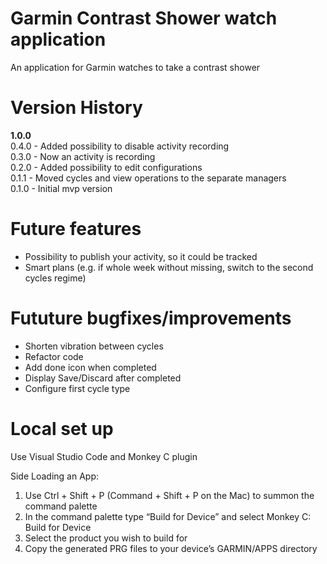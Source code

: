 # Garmin Contrast Shower watch application
An application for Garmin watches to take a contrast shower

# Version History
**1.0.0**  
0.4.0 - Added possibility to disable activity recording  
0.3.0 - Now an activity is recording  
0.2.0 - Added possibility to edit configurations  
0.1.1 - Moved cycles and view operations to the separate managers  
0.1.0 - Initial mvp version

# Future features
* Possibility to publish your activity, so it could be tracked
* Smart plans (e.g. if whole week without missing, switch to the second cycles regime)

# Fututure bugfixes/improvements
* Shorten vibration between cycles
* Refactor code
* Add done icon when completed
* Display Save/Discard after completed
* Configure first cycle type

# Local set up
Use Visual Studio Code and Monkey C plugin

Side Loading an App:
  1. Use Ctrl + Shift + P (Command + Shift + P on the Mac) to summon the command palette
  2. In the command palette type “Build for Device” and select Monkey C: Build for Device
  3. Select the product you wish to build for
  4. Copy the generated PRG files to your device’s GARMIN/APPS directory

